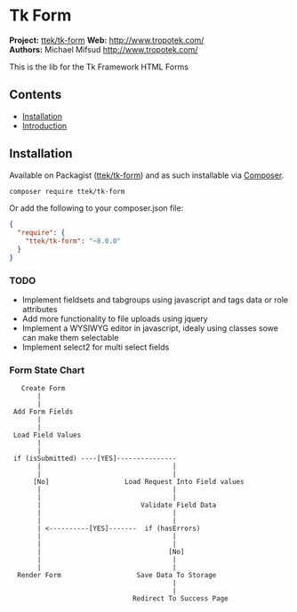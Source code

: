 # Tk Form

__Project:__ [ttek/tk-form](http://packagist.org/packages/ttek/tk-form)
__Web:__ <http://www.tropotek.com/>  
__Authors:__ Michael Mifsud <http://www.tropotek.com/>  
  
This is the lib for the Tk Framework HTML Forms

## Contents

- [Installation](#installation)
- [Introduction](#introduction)


## Installation

Available on Packagist ([ttek/tk-form](http://packagist.org/packages/ttek/tk-form))
and as such installable via [Composer](http://getcomposer.org/).

```bash
composer require ttek/tk-form
```

Or add the following to your composer.json file:

```json
{
  "require": {
    "ttek/tk-form": "~8.0.0"
  }
}
```


### TODO

- Implement fieldsets and tabgroups using javascript and tags data or role attributes
- Add more functionality to file uploads using jquery
- Implement a WYSIWYG editor in javascript, idealy using classes sowe can make them selectable
- Implement select2 for multi select fields


### Form State Chart

```
   Create Form
       |
       |
 Add Form Fields
       |
       |
 Load Field Values
       |
       |
 if (isSubmitted) ----[YES]---------------
       |                                 |
       |                                 |
      [No]                   Load Request Into Field values
       |                                 |
       |                                 |
       |                         Validate Field Data
       |                                 |
       |                                 |
       | <----------[YES]-------  if (hasErrors)
       |                                 |
       |                                 |
       |                                [No]
       |                                 |
       |                                 |
  Render Form                   Save Data To Storage    
                                         | 
                                         |
                               Redirect To Success Page
  
```




